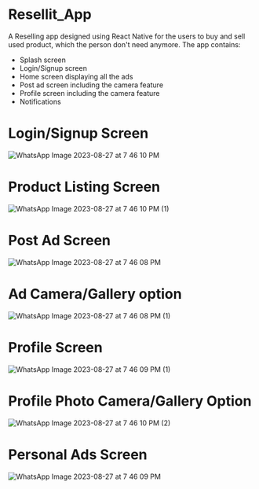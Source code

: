# Resellit_App
A Reselling app designed using React Native for the users  to buy and sell used product, which the person don't need anymore. The app contains:
- Splash screen
- Login/Signup screen
- Home screen displaying all the ads
- Post ad screen including the camera feature
- Profile screen including the camera feature
- Notifications



# Login/Signup Screen


![WhatsApp Image 2023-08-27 at 7 46 10 PM](https://github.com/hayub2000/Resellit_App/assets/90406573/7141b0ac-8272-4c84-a657-5cfe3ba416f6)


# Product Listing Screen


![WhatsApp Image 2023-08-27 at 7 46 10 PM (1)](https://github.com/hayub2000/Resellit_App/assets/90406573/5038abbe-a919-43a4-8418-c7e7a23ae16b)


# Post Ad Screen


![WhatsApp Image 2023-08-27 at 7 46 08 PM](https://github.com/hayub2000/Resellit_App/assets/90406573/0bccb81d-892e-4a84-b142-8872e350d8f1)


# Ad Camera/Gallery option


![WhatsApp Image 2023-08-27 at 7 46 08 PM (1)](https://github.com/hayub2000/Resellit_App/assets/90406573/27600135-676c-4897-a4cf-dbbc4cfbf913)


# Profile Screen


![WhatsApp Image 2023-08-27 at 7 46 09 PM (1)](https://github.com/hayub2000/Resellit_App/assets/90406573/698363e0-91cb-430a-81e6-b97edeecdcc8)


# Profile Photo Camera/Gallery Option


![WhatsApp Image 2023-08-27 at 7 46 10 PM (2)](https://github.com/hayub2000/Resellit_App/assets/90406573/520a350b-0612-4f17-a6d8-c5cd89739bbc)


# Personal Ads Screen


![WhatsApp Image 2023-08-27 at 7 46 09 PM](https://github.com/hayub2000/Resellit_App/assets/90406573/59d42d04-e8b0-49e0-b46d-d41f17ac231f)
